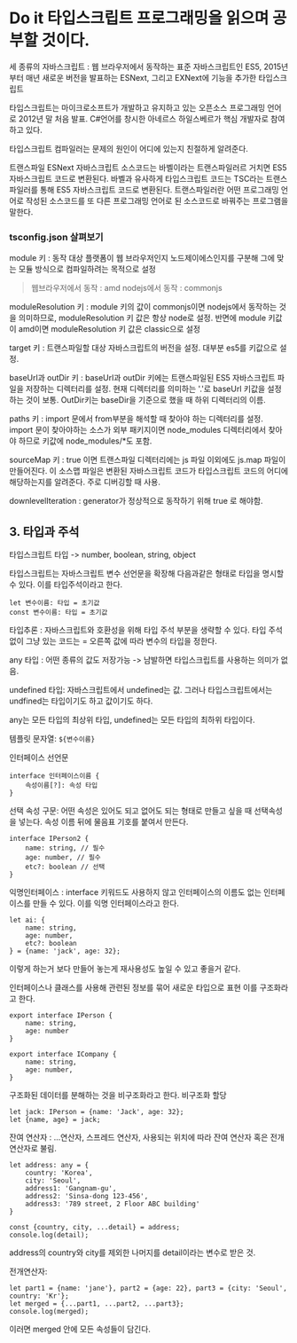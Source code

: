 # Do it 타입스크립트 프로그래밍을 읽으며 공부할 것이다.

세 종류의 자바스크립트 : 웹 브라우저에서 동작하는 표준 자바스크립트인 ES5, 2015년부터 매년 새로운 버전을 발표하는 ESNext, 그리고 EXNext에 기능을 추가한 타입스크립트

타입스크립트는 마이크로소프트가 개발하고 유지하고 있는 오픈소스 프로그래밍 언어로 2012년 말 처음 발표. C#언어를 창시한 아네르스 하일스베르가 핵심 개발자로 참여하고 있다.

타입스크립트 컴파일러는 문제의 원인이 어디에 있는지 친절하게 알려준다.

트랜스파일
ESNext 자바스크립트 소스코드는 바벨이라는 트랜스파일러르 거치면 ES5 자바스크립트 코드로 변환된다. 바벨과 유사하게 타입스크립트 코드는 TSC라는 트랜스파일러를 통해 ES5 자바스크립트 코드로 변환된다.
트랜스파일러란 어떤 프로그래밍 언어로 작성된 소스코드를 또 다른 프로그래밍 언어로 된 소스코드로 바꿔주는 프로그램을 말한다.

### tsconfig.json 살펴보기

  module 키 : 동작 대상 플랫폼이 웹 브라우저인지 노드제이에스인지를 구분해 그에 맞는 모듈 방식으로 컴파일하려는 목적으로 설정
  > 웹브라우저에서 동작 : amd
  > nodejs에서 동작 : commonjs


  moduleResolution 키 : module 키의 값이 commonjs이면 nodejs에서 동작하는 것을 의미하므로, moduleResolution 키 값은 항상 node로 설정. 반면에 module 키값이 amd이면 moduleResolution 키 값은 classic으로 설정

  target 키 : 트랜스파일할 대상 자바스크립트의 버전을 설정. 대부분 es5를 키값으로 설정. 

  baseUrl과 outDir 키 : baseUrl과 outDir 키에는 트랜스파일된 ES5 자바스크립트 파일을 저장하는 디렉터리를 설정. 현재 디렉터리를 의미하는 '.'로 baseUrl 키값을 설정하는 것이 보통. OutDir키는 baseDir을 기준으로 했을 때 하위 디렉터리의 이름. 

  paths 키 : import 문에서 from부분을 해석할 때 찾아야 하는 디렉터리를 설정. import 문이 찾아야하는 소스가 외부 패키지이면 node_modules 디렉터리에서 찾아야 하므로 키값에 node_modules/*도 포함.

  sourceMap 키 : true 이면 트랜스파일 디렉터리에는 js 파일 이외에도 js.map 파일이 만들어진다. 이 소스맵 파일은 변환된 자바스크립트 코드가 타입스크립트 코드의 어디에 해당하는지를 알려준다. 주로 디버깅할 때 사용.

  downlevelIteration : generator가 정상적으로 동작하기 위해 true 로 해야함.


## 3. 타입과 주석

타입스크립트 타입 -> number, boolean, string, object

타입스크립트는 자바스크립트 변수 선언문을 확장해 다음과같은 형태로  타입을 명시할 수 있다. 이를 타입주석이라고 한다.

    let 변수이름: 타입 = 초기값
    const 변수이름: 타입 = 초기값

타입추론 : 자바스크립트와 호환성을 위해 타입 주석 부분을 생략할 수 있다. 타입 주석 없이 그냥 있는 코드는 = 오른쪽 값에 따라 변수의 타입을 정한다.

any 타입 : 어떤 종류의 값도 저장가능 -> 남발하면 타입스크립트를 사용하는 의미가 없음.

undefined 타입: 자바스크립트에서 undefined는 값. 그러나 타입스크립트에서는 undfined는 타입이기도 하고 값이기도 하다.

any는 모든 타입의 최상위 타입, undefined는 모든 타입의 최하위 타입이다.

템플릿 문자열: `${변수이름}`

인터페이스 선언문
    
    interface 인터페이스이름 {
        속성이름[?]: 속성 타입
    }

선택 속성 구문: 어떤 속성은 있어도 되고 없어도 되는 형태로 만들고 싶을 때 선택속성을 넣는다. 속성 이름 뒤에 물음표 기호를 붙여서 만든다.

    interface IPerson2 {
        name: string, // 필수
        age: number, // 필수
        etc?: boolean // 선택
    }

익명인터페이스 : interface 키워드도 사용하지 않고 인터페이스의 이름도 없는 인터페이스를 만들 수 있다. 이를 익명 인터페이스라고 한다.

    let ai: {
        name: string, 
        age: number, 
        etc?: boolean
    } = {name: 'jack', age: 32};
이렇게 하는거 보다 만들어 놓는게 재사용성도 높일 수 있고 좋을거 같다.


인터페이스나 클래스를 사용해 관련된 정보를 묶어 새로운 타입으로 표현 이를 구조화라고 한다.

    export interface IPerson {
        name: string,
        age: number
    }

    export interface ICompany {
        name: string,
        age: number,
    }

구조화된 데이터를 분해하는 것을 비구조화라고 한다.
비구조화 할당

    let jack: IPerson = {name: 'Jack', age: 32};
    let {name, age} = jack;


잔여 연산자 : ...연산자, 스프레드 연산자,  사용되는 위치에 따라 잔여 연산자 혹은 전개 연산자로 불림.

    let address: any = {
        country: 'Korea',
        city: 'Seoul',
        address1: 'Gangnam-gu',
        address2: 'Sinsa-dong 123-456',
        address3: '789 street, 2 Floor ABC building'
    }

    const {country, city, ...detail} = address;
    console.log(detail);

address의 country와 city를 제외한 나머지를 detail이라는 변수로 받은 것.

전개연산자: 

    let part1 = {name: 'jane'}, part2 = {age: 22}, part3 = {city: 'Seoul', country: 'Kr'};
    let merged = {...part1, ...part2, ...part3};
    console.log(merged);

이러면 merged 안에 모든 속성들이 담긴다.
